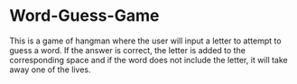 # Word-Guess-Game

This is a game of hangman where the user will input a letter to attempt to guess a word. If the answer is correct, the letter is added to the corresponding space and if the word does not include the letter, it will take away one of the lives.
